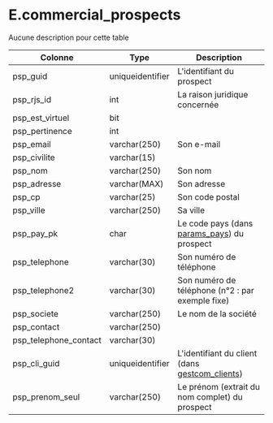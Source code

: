 # E.commercial_prospects

Aucune description pour cette table

Colonne|Type|Description
---|---|---
psp_guid|uniqueidentifier|L'identifiant du prospect 
psp_rjs_id|int|La raison juridique concernée 
psp_est_virtuel|bit|
psp_pertinence|int|
psp_email|varchar(250)|Son e-mail 
psp_civilite|varchar(15)|
psp_nom|varchar(250)|Son nom 
psp_adresse|varchar(MAX)|Son adresse 
psp_cp|varchar(25)|Son code postal 
psp_ville|varchar(250)|Sa ville 
psp_pay_pk|char|Le code pays (dans [params_pays](generated_params_pays.md)) du prospect 
psp_telephone|varchar(30)|Son numéro de téléphone 
psp_telephone2|varchar(30)|Son numéro de téléphone (n°2 : par exemple fixe) 
psp_societe|varchar(250)|Le nom de la société 
psp_contact|varchar(250)|
psp_telephone_contact|varchar(30)|
psp_cli_guid|uniqueidentifier|L'identifiant du client (dans [gestcom_clients](generated_gestcom_clients.md)) 
psp_prenom_seul|varchar(250)|Le prénom (extrait du nom complet) du prospect 

